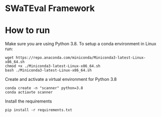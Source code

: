 # SWaTEval Framework

# How to run

Make sure you are using Python 3.8. To setup a conda environment in Linux run:

```
wget https://repo.anaconda.com/miniconda/Miniconda3-latest-Linux-x86_64.sh
chmod +x ./Miniconda3-latest-Linux-x86_64.sh
bash ./Miniconda3-latest-Linux-x86_64.sh
```

Create and activate a virtual environment for Python 3.8

```
conda create -n "scanner" python=3.8
conda actiavte scanner
```

Install the requirements

```
pip install -r requirements.txt
```
